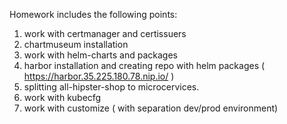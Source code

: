 Homework includes the following points:

1. work with certmanager and certissuers
2. chartmuseum installation
3. work with helm-charts and packages 
4. harbor installation and creating repo with helm packages ( https://harbor.35.225.180.78.nip.io/ )
5. splitting all-hipster-shop to microcervices.
6. work with kubecfg 
7. work with customize ( with separation dev/prod environment)
